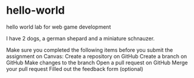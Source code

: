 # hello-world
hello world lab for web game development

I have 2 dogs, a german shepard and a miniature schnauzer.

Make sure you completed the following items before you submit the assignment on Canvas:
 Create a repository on GitHub
 Create a branch on GitHub
 Make changes to the branch
 Open a pull request on GitHub
 Merge your pull request
 Filled out the feedback form (optional)
